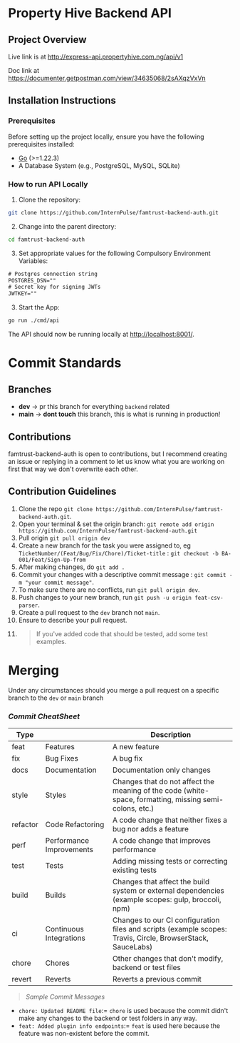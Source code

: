 # Property Hive Backend API

## Project Overview

Live link is at http://express-api.propertyhive.com.ng/api/v1

Doc link at https://documenter.getpostman.com/view/34635068/2sAXqzVxVn

## Installation Instructions
### Prerequisites

Before setting up the project locally, ensure you have the following prerequisites installed:

- [Go](https://go.dev) (>=1.22.3)
- A Database System (e.g., PostgreSQL, MySQL, SQLite)

### How to run API Locally

1. Clone the repository:
```bash
git clone https://github.com/InternPulse/famtrust-backend-auth.git
```

2. Change into the parent directory:
```bash
cd famtrust-backend-auth
```

3. Set appropriate values for the following Compulsory Environment Variables:
```txt
# Postgres connection string
POSTGRES_DSN=""
# Secret key for signing JWTs
JWTKEY=""
```

3. Start the App:
```bash
go run ./cmd/api
```

The API should now be running locally at [http://localhost:8001/](http://localhost:8001/).


# Commit Standards

## Branches

- **dev** -> pr this branch for everything `backend` related
- **main** -> **dont touch** this branch, this is what is running in production!

## Contributions

famtrust-backend-auth is open to contributions, but I recommend creating an issue or replying in a comment to let us know what you are working on first that way we don't overwrite each other.

## Contribution Guidelines

1. Clone the repo `git clone https://github.com/InternPulse/famtrust-backend-auth.git`.
2. Open your terminal & set the origin branch: `git remote add origin https://github.com/InternPulse/famtrust-backend-auth.git`
3. Pull origin `git pull origin dev`
4. Create a new branch for the task you were assigned to, eg `TicketNumber/(Feat/Bug/Fix/Chore)/Ticket-title` : `git checkout -b BA-001/Feat/Sign-Up-from`
5. After making changes, do `git add .`
6. Commit your changes with a descriptive commit message : `git commit -m "your commit message"`.
7. To make sure there are no conflicts, run `git pull origin dev`.
8. Push changes to your new branch, run `git push -u origin feat-csv-parser`.
9. Create a pull request to the `dev` branch not `main`.
10. Ensure to describe your pull request.
11. > If you've added code that should be tested, add some test examples.


# Merging
Under any circumstances should you merge a pull request on a specific branch to the `dev` or `main` branch

### _Commit CheatSheet_

| Type     |                          | Description                                                                                                 |
| -------- | ------------------------ | ----------------------------------------------------------------------------------------------------------- |
| feat     | Features                 | A new feature                                                                                               |
| fix      | Bug Fixes                | A bug fix                                                                                                   |
| docs     | Documentation            | Documentation only changes                                                                                  |
| style    | Styles                   | Changes that do not affect the meaning of the code (white-space, formatting, missing semi-colons, etc.)      |
| refactor | Code Refactoring         | A code change that neither fixes a bug nor adds a feature                                                   |
| perf     | Performance Improvements | A code change that improves performance                                                                     |
| test     | Tests                    | Adding missing tests or correcting existing tests                                                           |
| build    | Builds                   | Changes that affect the build system or external dependencies (example scopes: gulp, broccoli, npm)         |
| ci       | Continuous Integrations  | Changes to our CI configuration files and scripts (example scopes: Travis, Circle, BrowserStack, SauceLabs) |
| chore    | Chores                   | Other changes that don't modify, backend or test files                                                    |
| revert   | Reverts                  | Reverts a previous commit                                                                                   |

> _Sample Commit Messages_

- `chore: Updated README file`:= `chore` is used because the commit didn't make any changes to the backend or test folders in any way.
- `feat: Added plugin info endpoints`:= `feat` is used here because the feature was non-existent before the commit.

